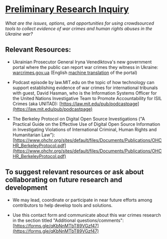 # [Preliminary Research Inquiry](https://humandynamics.github.io/evident/)

*What are the issues, options, and opportunities for using crowdsourced tools to collect evidence of war crimes and human rights abuses in the Ukraine war?*

## Relevant Resources: 

* Ukrainian Prosecutor General Iryna Venediktova's  new government portal where the public can report war crimes they witness in Ukraine: [warcrimes.gov.ua](https://warcrimes.gov.ua/) (English [machine translation](https://github.com/HumanDynamics/evident/blob/main/Criminal-liability-for-RussianWarCrimes.pdf) of the portal)


* Podcast episode by law.MIT.edu on the topic of how technology can support establishing evidence of war crimes for international tribunals with guest, David Hasman, who is the Information Systems Officer for the United Nations Investigative Team to Promote Accountability for ISIL Crimes (aka UNITAD): [https://law.mit.edu/pub/podcastpage](https://law.mit.edu/pub/podcastpage)


*  The Berkeley Protocol on Digital Open Source Investigations ("A Practical Guide on the Effective Use of Digital Open Source
Information in Investigating Violations of International Criminal, Human Rights and Humanitarian Law"): [https://www.ohchr.org/sites/default/files/Documents/Publications/OHCHR_BerkeleyProtocol.pdf](https://www.ohchr.org/sites/default/files/Documents/Publications/OHCHR_BerkeleyProtocol.pdf)


## To suggest relevant resources or ask about collaborating on future research and development

* We may lead, coordinate or participate in near future efforts among contributors to help develop tools and solutions.  

* Use this contact form and communicate about this war crimes research in the section titled "Additional questions/comments": [https://forms.gle/qKbNnMTbT89VGzf47](https://forms.gle/qKbNnMTbT89VGzf47)

